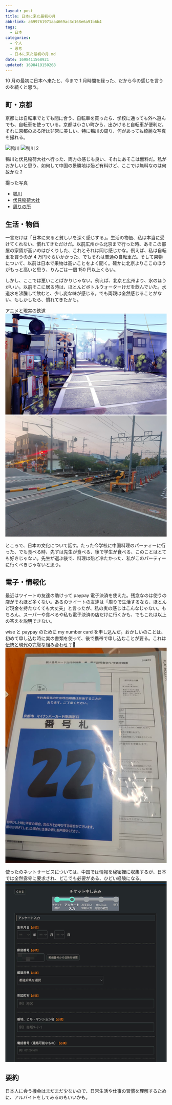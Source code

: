 ```yaml
---
layout: post
title: 日本に来た最初の月
abbrlink: a699761971aa4669ac3c168e6a91b6b4
tags:
  - 日本
categories:
  - 个人
  - 思考
  - 日本に来た最初の月.md
date: 1698411568921
updated: 1698419150268
---
```


10 月の最初に日本へ来たと、今まで 1 月時間を経った、だから今の感じを言うのを続くと思う。

## 町・京都

京都には自転車でとても間に合う、自転車を買ったら、学校に通っても外へ遊んでも、自転車を使っている。京都は小さい町から、出かけると自転車が便利だ。それに京都のある所は非常に美しい、特に鴨川の周り、何があっても綺麗な写真を撮れる。

![鸭川](https://image-proxy.rxliuli.com/?url=https://lh3.googleusercontent.com/pw/ADCreHd0TUQAuArSC3ITA2SRGRwTT8JtNLgKIIM-fkY_c8UQjXjjdrrZmfgeBve9j-Q4kJ_JsKsmtYY_BipEwXWrgHt4LPZ7hofOureKukVIZmsmXD0fDhpKqJuDkVNlwOpM_AqnjmdFSFOn_syVZdL0ZVPe=w2566-h1924-s-no-gm)
![鸭川 2](https://image-proxy.rxliuli.com/?url=https://lh3.googleusercontent.com/pw/ADCreHfKg2pZwvi9NeHuy4hyLmRNtIr8fh8x3Jug-pxwX5UgR7NLAmvleDbtGzy-_EqWWUSIvaUljHjmAlS0v6bGcxtdhWdd92esznG4riwcm5t8YUK4bMdwmuXPkdXoGyvmEfwXCO-afH3alb59YEZcITGa=w2566-h1924-s-no-gm)

鴨川と伏見稲荷大社へ行った、両方の感じも良い、それにあそこは無料だ。私がおかしいと思う、如何して中国の景勝地は殆ど有料けど、ここでは無料なのは何故かな？

撮った写真

*   [鴨川](https://photos.app.goo.gl/Ja13wq45g6mqWtBB7)
*   [伏見稲荷大社](https://photos.app.goo.gl/zecyQfHvrh4dg4W88)
*   [周りの所](https://photos.app.goo.gl/6NLajmpYU9Et6BQb6)

## 生活・物価

一言だけは「日本に来ると貧しいを深く感じする」。生活の物価、私は本当に受けてくれない、慣れてきただけだ。以前広州から北京まで行った時、あそこの部屋の家賃が高いのはびくりした、これとそれは同じ感じかな。例えば、私は自転車を買うのが 4 万円ぐらいかかった、でもそれは普通の自転車だ。そして果物について、以前は日本で果物は高いことをよく聞く。確かに北京よりここのほうがもっと高いと思う、りんごは一個 150 円以上くらい。

しかし、ここでは悪いことばかりじゃない。例えば、北京と広州より、水のほうがいい。以前そこに居る時は、ほとんどボトルウォーターけだを飲んでいた。水道水を沸騰して飲むと、少し変な味が感じる。でも両親は全然感じることがない、もしかしたら、慣れてきたかも。

アニメと現実の鉄道
![アニメの鉄道.jpg](/resources/4f9db13d902f49dca36cf233507e1bf3.jpg)
![現実の鉄道.jpg](/resources/a3bda1019d5a4323978b0d90e7ce38de.jpg)

ところで、日本の文化について話す。たった今学校に中国料理のパーティーに行った、でも食べる時、先ずは先生が食べる、後で学生が食べる、このことはとても好きじゃない。先生が選ぶ後で、料理は殆ど冷たかった、私がこのパーティーに行くべきじゃないと思う。

## 電子・情報化

最近はツイートの友達の助けって paypay 電子決済を使えた。残念なのは使うの店がそれほど多くない。あるのツイートの友達は「周りで生活するなら、ほとんど現金を持たなくても大丈夫」と言ったが、私の実の感じはこんなじゃない。もちろん、スーパーや食べるや私も電子決済の店だけに行くかも、でもこれは以上の答えを説明できない。

wise と paypay のために my number card を申し込んだ。おかしいのことは、初めて申し込む時に実の書類を使って、後で携帯で申し込むことが要る。これは伝統と現代の完璧な組み合わせ？🤣
![my number card を申し込む.jpg](/resources/5dda3479bb324d03b9b01b83a6570933.jpg)

使ったのネットサービスについては、中国では情報を秘密裡に収集するが、日本では全然露骨に要求され、どこでも必要がある、ひどい経験になる。
![yahoo.jpg](/resources/27a7b5dc50d34ce8b8766b805dfd9690.jpg)

## 要約

日本人に会う機会はまだまだ少ないので、日常生活や仕事の習慣を理解するために、アルバイトをしてみるのもいいかも。
